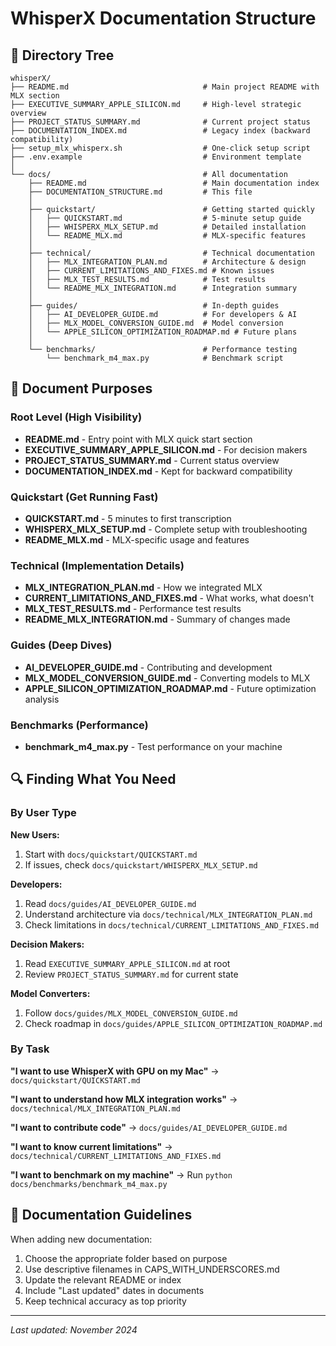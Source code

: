 # WhisperX Documentation Structure

## 📁 Directory Tree

```
whisperX/
├── README.md                              # Main project README with MLX section
├── EXECUTIVE_SUMMARY_APPLE_SILICON.md     # High-level strategic overview
├── PROJECT_STATUS_SUMMARY.md              # Current project status
├── DOCUMENTATION_INDEX.md                 # Legacy index (backward compatibility)
├── setup_mlx_whisperx.sh                  # One-click setup script
├── .env.example                           # Environment template
│
└── docs/                                  # All documentation
    ├── README.md                          # Main documentation index
    ├── DOCUMENTATION_STRUCTURE.md         # This file
    │
    ├── quickstart/                        # Getting started quickly
    │   ├── QUICKSTART.md                  # 5-minute setup guide
    │   ├── WHISPERX_MLX_SETUP.md          # Detailed installation
    │   └── README_MLX.md                  # MLX-specific features
    │
    ├── technical/                         # Technical documentation
    │   ├── MLX_INTEGRATION_PLAN.md        # Architecture & design
    │   ├── CURRENT_LIMITATIONS_AND_FIXES.md # Known issues
    │   ├── MLX_TEST_RESULTS.md            # Test results
    │   └── README_MLX_INTEGRATION.md      # Integration summary
    │
    ├── guides/                            # In-depth guides
    │   ├── AI_DEVELOPER_GUIDE.md          # For developers & AI
    │   ├── MLX_MODEL_CONVERSION_GUIDE.md  # Model conversion
    │   └── APPLE_SILICON_OPTIMIZATION_ROADMAP.md # Future plans
    │
    └── benchmarks/                        # Performance testing
        └── benchmark_m4_max.py            # Benchmark script
```

## 🎯 Document Purposes

### Root Level (High Visibility)
- **README.md** - Entry point with MLX quick start section
- **EXECUTIVE_SUMMARY_APPLE_SILICON.md** - For decision makers
- **PROJECT_STATUS_SUMMARY.md** - Current status overview
- **DOCUMENTATION_INDEX.md** - Kept for backward compatibility

### Quickstart (Get Running Fast)
- **QUICKSTART.md** - 5 minutes to first transcription
- **WHISPERX_MLX_SETUP.md** - Complete setup with troubleshooting
- **README_MLX.md** - MLX-specific usage and features

### Technical (Implementation Details)
- **MLX_INTEGRATION_PLAN.md** - How we integrated MLX
- **CURRENT_LIMITATIONS_AND_FIXES.md** - What works, what doesn't
- **MLX_TEST_RESULTS.md** - Performance test results
- **README_MLX_INTEGRATION.md** - Summary of changes made

### Guides (Deep Dives)
- **AI_DEVELOPER_GUIDE.md** - Contributing and development
- **MLX_MODEL_CONVERSION_GUIDE.md** - Converting models to MLX
- **APPLE_SILICON_OPTIMIZATION_ROADMAP.md** - Future optimization analysis

### Benchmarks (Performance)
- **benchmark_m4_max.py** - Test performance on your machine

## 🔍 Finding What You Need

### By User Type

**New Users:**
1. Start with `docs/quickstart/QUICKSTART.md`
2. If issues, check `docs/quickstart/WHISPERX_MLX_SETUP.md`

**Developers:**
1. Read `docs/guides/AI_DEVELOPER_GUIDE.md`
2. Understand architecture via `docs/technical/MLX_INTEGRATION_PLAN.md`
3. Check limitations in `docs/technical/CURRENT_LIMITATIONS_AND_FIXES.md`

**Decision Makers:**
1. Read `EXECUTIVE_SUMMARY_APPLE_SILICON.md` at root
2. Review `PROJECT_STATUS_SUMMARY.md` for current state

**Model Converters:**
1. Follow `docs/guides/MLX_MODEL_CONVERSION_GUIDE.md`
2. Check roadmap in `docs/guides/APPLE_SILICON_OPTIMIZATION_ROADMAP.md`

### By Task

**"I want to use WhisperX with GPU on my Mac"**
→ `docs/quickstart/QUICKSTART.md`

**"I want to understand how MLX integration works"**
→ `docs/technical/MLX_INTEGRATION_PLAN.md`

**"I want to contribute code"**
→ `docs/guides/AI_DEVELOPER_GUIDE.md`

**"I want to know current limitations"**
→ `docs/technical/CURRENT_LIMITATIONS_AND_FIXES.md`

**"I want to benchmark on my machine"**
→ Run `python docs/benchmarks/benchmark_m4_max.py`

## 📝 Documentation Guidelines

When adding new documentation:
1. Choose the appropriate folder based on purpose
2. Use descriptive filenames in CAPS_WITH_UNDERSCORES.md
3. Update the relevant README or index
4. Include "Last updated" dates in documents
5. Keep technical accuracy as top priority

---

*Last updated: November 2024*